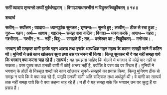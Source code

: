 **सतीं व्यादाय शृण्वन्तो लघ्वीं गुर्वर्थगह्वराम् ।** **विगाह्यागाधगश्भीरां न विदुस्तच्चिकीॢषतम् ॥ १४॥** 

**शब्दार्थ** 

**सतीम्—** **सर्वोत्तम** **; व्यादाय—** **ध्यानपूर्वक सुनकर** **; शृण्वन्त:—** **सुनते हुए** **; लघ्वीम्—** **ठीक से रचा हुआ** **; गुरु—** **गहन** **; अर्थ—** **आशय** **; गह्वराम्—** **समझ पाना कठिन** **; विगाह्य—** **मनन करके** **; अगाध—** **गहरा** **; गश्भीराम्—** **गश्भीर** **; न—** **नहीं** **; विदु:—** **समझते** **हैं** **; तत्—** **परमेश्वर का** **; चिकीॢषतम्—** **मनोभाव।** **.** 

**भगवान् की उत्कृष्ट वाणी इसके गहन आशय तथा इसके अत्यधिक गहन महत्व के कारण** **समझी जाने में कठिन थी। मुनियों ने उसे कान खोलकर सुना तथा उस पर मनन भी किया।** **किन्तु सुनकर भी वे यह नहीं समझ पाये कि भगवान् क्या करना चाह रहे हैं।** **तात्पर्य :** यह समझना चाहिए कि बोलने में भगवान् से कोई पार नहीं पा सकता। परम पुरुष तथा उनकी वाणी में कोई अन्तर नहीं है, क्योंकि वे परम पद पर स्थित हैं। मुनियों ने भगवान् के होठों से निस्सृत शब्दों को कान खोलकर सुनने-समझने का प्रयास किया, किन्तु मुनिगण ठीक से समझ न पाये कि वे क्या कह रहे हैं, यद्यपि उनकी वाणी अति संकि्षप्त तथा अर्थपूर्ण थी। वे वाणी का तात्पर्य तक नहीं समझ पाये कि वे क्या कहना चाह रहे हैं। न ही वे यह समझ सके कि भगवान् उन पर क्रुद्ध हैं या प्रसन्न हैं।  